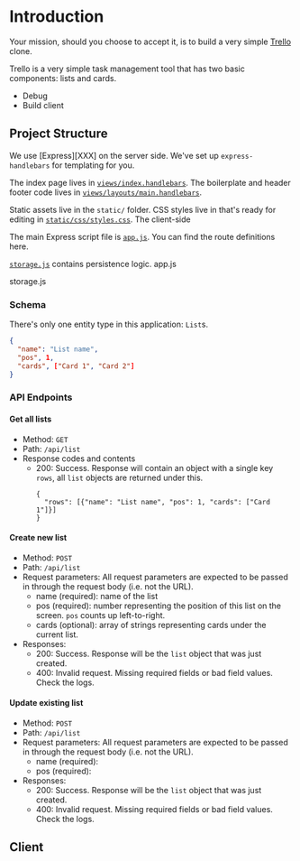 # Introduction

Your mission, should you choose to accept it, is to build a very simple [Trello](http://trello.com) clone.

Trello is a very simple task management tool that has two basic components: lists and cards.

 * Debug
 * Build client

## Project Structure

We use [Express][XXX] on the server side. We've set up `express-handlebars` for templating for you.

The index page lives in [`views/index.handlebars`](views/index.handlebars). The
boilerplate and header footer code lives in [`views/layouts/main.handlebars`](views/layouts/main.handlebars).

Static assets live in the `static/` folder.
CSS styles live in that's ready for editing in [`static/css/styles.css`](static/css/styles.css).
The client-side 

The main Express script file is [`app.js`](app.js). You can find the route definitions here.

[`storage.js`](storage.js) contains persistence logic.
app.js

storage.js

### Schema

There's only one entity type in this application: `List`s.

```json
{
  "name": "List name",
  "pos", 1,
  "cards", ["Card 1", "Card 2"]
}
```

### API Endpoints

#### Get all lists
 * Method: `GET`
 * Path: `/api/list`
 * Response codes and contents
     * 200: Success. Response will contain an object with a single key `rows`, all `list` objects are returned under this.
       ```
       {
         "rows": [{"name": "List name", "pos": 1, "cards": ["Card 1"]}]
       }
       ```

#### Create new list

 * Method: `POST`
 * Path: `/api/list`
 * Request parameters: All request parameters are expected to be passed in through the request body (i.e. not the URL).
     * name (required): name of the list
     * pos  (required): number representing the position of this list on the screen. `pos` counts up left-to-right.
     * cards (optional): array of strings representing cards under the current list.
 * Responses:
     * 200: Success. Response will be the `list` object that was just created.
     * 400: Invalid request. Missing required fields or bad field values. Check the logs.

#### Update existing list

 * Method: `POST`
 * Path: `/api/list`
 * Request parameters: All request parameters are expected to be passed in through the request body (i.e. not the URL).
     * name (required):
     * pos (required):
 * Responses:
     * 200: Success. Response will be the `list` object that was just created.
     * 400: Invalid request. Missing required fields or bad field values. Check the logs.

## Client


